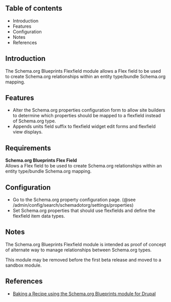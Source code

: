 Table of contents
-----------------

* Introduction
* Features
* Configuration
* Notes
* References


Introduction
------------

The Schema.org Blueprints Flexfield module allows a Flex field to be used to 
create Schema.org relationships within an entity type/bundle Schema.org mapping.


Features
--------

- Alter the Schema.org properties configuration form to allow site builders
  to determine which properties should be mapped to a flexfield instead of 
  Schema.org type.
- Appends units field suffix to flexfield widget edit forms and 
  flexfield view displays. 


Requirements
------------

**Schema.org Blueprints Flex Field**  
Allows a Flex field to be used to create Schema.org relationships within an 
entity type/bundle Schema.org mapping.


Configuration
-------------

- Go to the Schema.org property configuration page. 
  (@see /admin/config/search/schemadotorg/settings/properties) 
- Set Schema.org properties that should use flexfields and define the 
  flexfield item data types.


Notes
-----

The Schema.org Blueprints Flexfield module is intended as proof of concept of 
alternate way to manage relationships between Schema.org types.

This module may be removed before the first beta release and moved to 
a sandbox module.


References
----------

- [Baking a Recipe using the Schema.org Blueprints module for Drupal](https://www.jrockowitz.com/blog/schemadotorg-recipe)

